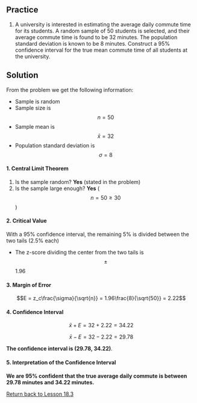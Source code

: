 ## Practice
1. A university is interested in estimating the average daily commute time for its students. A random sample of 50 students is selected, and their average commute time is found to be 32 minutes. The population standard deviation is known to be 8 minutes. Construct a 95% confidence interval for the true mean commute time of all students at the university.

## Solution
From the problem we get the following information:
* Sample is random
* Sample size is $$n=50$$
* Sample mean is $$\bar{x}=32$$
* Population standard deviation is $$\sigma=8$$

#### 1. Central Limit Theorem
1. Is the sample random? __Yes__ (stated in the problem)
2. Is the sample large enough? __Yes__ ($$n = 50 \ge 30$$)

#### 2. Critical Value
With a 95% confidence interval, the remaining 5% is divided between the two tails (2.5% each)
* The z-score dividing the center from the two tails is $$\pm$$1.96

#### 3. Margin of Error
$$E = z_c\frac{\sigma}{\sqrt{n}} = 1.96\frac{8}{\sqrt{50}} = 2.22$$

#### 4. Confidence Interval
$$\bar{x} + E = 32 + 2.22 = 34.22$$

$$\bar{x} - E = 32 - 2.22 = 29.78$$

__The confidence interval is (29.78, 34.22)__.

#### 5. Interpretation of the Confidence Interval
__We are 95% confident that the true average daily commute is between 29.78 minutes and 34.22 minutes.__

[Return back to Lesson 18.3](../18_3_ConfidenceInterval.md#practice)